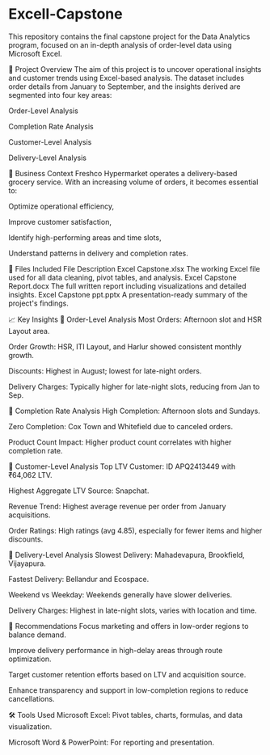 # Excell-Capstone
This repository contains the final capstone project for the Data Analytics program, focused on an in-depth analysis of order-level data using Microsoft Excel.

📌 Project Overview
The aim of this project is to uncover operational insights and customer trends using Excel-based analysis. The dataset includes order details from January to September, and the insights derived are segmented into four key areas:

Order-Level Analysis

Completion Rate Analysis

Customer-Level Analysis

Delivery-Level Analysis

🛒 Business Context
Freshco Hypermarket operates a delivery-based grocery service. With an increasing volume of orders, it becomes essential to:

Optimize operational efficiency,

Improve customer satisfaction,

Identify high-performing areas and time slots,

Understand patterns in delivery and completion rates.

📂 Files Included
File	Description
Excel Capstone.xlsx	The working Excel file used for all data cleaning, pivot tables, and analysis.
Excel Capstone Report.docx	The full written report including visualizations and detailed insights.
Excel Capstone ppt.pptx	A presentation-ready summary of the project's findings.

📈 Key Insights
🔹 Order-Level Analysis
Most Orders: Afternoon slot and HSR Layout area.

Order Growth: HSR, ITI Layout, and Harlur showed consistent monthly growth.

Discounts: Highest in August; lowest for late-night orders.

Delivery Charges: Typically higher for late-night slots, reducing from Jan to Sep.

🔹 Completion Rate Analysis
High Completion: Afternoon slots and Sundays.

Zero Completion: Cox Town and Whitefield due to canceled orders.

Product Count Impact: Higher product count correlates with higher completion rate.

🔹 Customer-Level Analysis
Top LTV Customer: ID APQ2413449 with ₹64,062 LTV.

Highest Aggregate LTV Source: Snapchat.

Revenue Trend: Highest average revenue per order from January acquisitions.

Order Ratings: High ratings (avg 4.85), especially for fewer items and higher discounts.

🔹 Delivery-Level Analysis
Slowest Delivery: Mahadevapura, Brookfield, Vijayapura.

Fastest Delivery: Bellandur and Ecospace.

Weekend vs Weekday: Weekends generally have slower deliveries.

Delivery Charges: Highest in late-night slots, varies with location and time.

📌 Recommendations
Focus marketing and offers in low-order regions to balance demand.

Improve delivery performance in high-delay areas through route optimization.

Target customer retention efforts based on LTV and acquisition source.

Enhance transparency and support in low-completion regions to reduce cancellations.

🛠 Tools Used
Microsoft Excel: Pivot tables, charts, formulas, and data visualization.

Microsoft Word & PowerPoint: For reporting and presentation.


